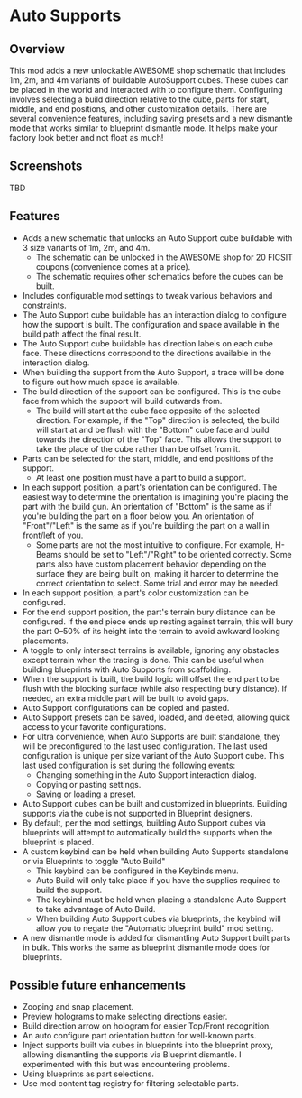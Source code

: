 ﻿# Auto Supports

## Overview

This mod adds a new unlockable AWESOME shop schematic that includes 1m, 2m, and 4m variants of buildable AutoSupport 
cubes. These cubes can be placed in the world and interacted with to configure them. Configuring involves selecting
a build direction relative to the cube, parts for start, middle, and end positions, and other customization details.
There are several convenience features, including saving presets and a new dismantle mode that works similar to blueprint
dismantle mode. It helps make your factory look better and not float as much!

## Screenshots
TBD

## Features
- Adds a new schematic that unlocks an Auto Support cube buildable with 3 size variants of 1m, 2m, and 4m.
  - The schematic can be unlocked in the AWESOME shop for 20 FICSIT coupons (convenience comes at a price).
  - The schematic requires other schematics before the cubes can be built.
- Includes configurable mod settings to tweak various behaviors and constraints.
- The Auto Support cube buildable has an interaction dialog to configure how the support is built. The configuration and
  space available in the build path affect the final result.
- The Auto Support cube buildable has direction labels on each cube face. These directions correspond to the directions 
  available in the interaction dialog.
- When building the support from the Auto Support, a trace will be done to figure out how much space is available.
- The build direction of the support can be configured. This is the cube face from which the support will build outwards from.
  - The build will start at the cube face opposite of the selected direction. For example, if the "Top" direction is
    selected, the build will start at and be flush with the "Bottom" cube face and build towards the direction of the
    "Top" face. This allows the support to take the place of the cube rather than be offset from it.
- Parts can be selected for the start, middle, and end positions of the support.
  - At least one position must have a part to build a support.
- In each support position, a part's orientation can be configured. The easiest way to determine the orientation is imagining
  you're placing the part with the build gun. An orientation of "Bottom" is the same as if you're building the part on
  a floor below you. An orientation of "Front"/"Left" is the same as if you're building the part on a wall in front/left
  of you.
  - Some parts are not the most intuitive to configure. For example, H-Beams should be set to "Left"/"Right"
    to be oriented correctly. Some parts also have custom placement behavior depending on the surface they are being built
    on, making it harder to determine the correct orientation to select. Some trial and error may be needed.
- In each support position, a part's color customization can be configured.
- For the end support position, the part's terrain bury distance can be configured. If the end piece ends up resting
  against terrain, this will bury the part 0–50% of its height into the terrain to avoid awkward looking placements.
- A toggle to only intersect terrains is available, ignoring any obstacles except terrain when the tracing is done. This
  can be useful when building blueprints with Auto Supports from scaffolding.
- When the support is built, the build logic will offset the end part to be flush with the blocking surface 
  (while also respecting bury distance). If needed, an extra middle part will be built to avoid gaps.
- Auto Support configurations can be copied and pasted.
- Auto Support presets can be saved, loaded, and deleted, allowing quick access to your favorite configurations.
- For ultra convenience, when Auto Supports are built standalone, they will be preconfigured to the last used configuration.
  The last used configuration is unique per size variant of the Auto Support cube. This last used configuration is 
  set during the following events:
  - Changing something in the Auto Support interaction dialog.
  - Copying or pasting settings.
  - Saving or loading a preset.
- Auto Support cubes can be built and customized in blueprints. Building supports via the cube is not supported in
  Blueprint designers.
- By default, per the mod settings, building Auto Support cubes via blueprints will attempt to automatically build the
  supports when the blueprint is placed.
- A custom keybind can be held when building Auto Supports standalone or via Blueprints to toggle "Auto Build"
  - This keybind can be configured in the Keybinds menu.
  - Auto Build will only take place if you have the supplies required to build the support.
  - The keybind must be held when placing a standalone Auto Support to take advantage of Auto Build.
  - When building Auto Support cubes via blueprints, the keybind will allow you to negate the "Automatic blueprint build" 
    mod setting.
- A new dismantle mode is added for dismantling Auto Support built parts in bulk. This works the same as blueprint dismantle
  mode does for blueprints.

## Possible future enhancements

- Zooping and snap placement.
- Preview holograms to make selecting directions easier.
- Build direction arrow on hologram for easier Top/Front recognition.
- An auto configure part orientation button for well-known parts.
- Inject supports built via cubes in blueprints into the blueprint proxy, allowing dismantling the supports via Blueprint
  dismantle. I experimented with this but was encountering problems.
- Using blueprints as part selections.
- Use mod content tag registry for filtering selectable parts.

